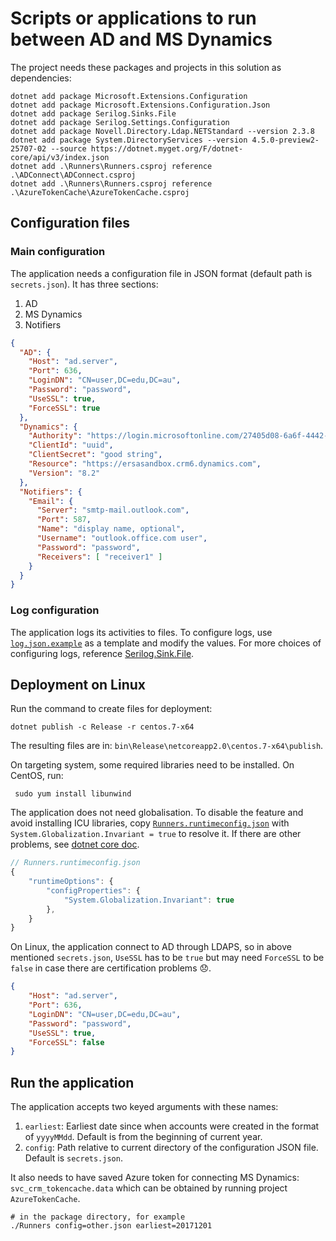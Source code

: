 # Scripts or applications to run between AD and MS Dynamics

The project needs these packages and projects in this solution as dependencies:

```shell
dotnet add package Microsoft.Extensions.Configuration
dotnet add package Microsoft.Extensions.Configuration.Json
dotnet add package Serilog.Sinks.File
dotnet add package Serilog.Settings.Configuration
dotnet add package Novell.Directory.Ldap.NETStandard --version 2.3.8
dotnet add package System.DirectoryServices --version 4.5.0-preview2-25707-02 --source https://dotnet.myget.org/F/dotnet-core/api/v3/index.json
dotnet add .\Runners\Runners.csproj reference .\ADConnect\ADConnect.csproj
dotnet add .\Runners\Runners.csproj reference .\AzureTokenCache\AzureTokenCache.csproj
```

## Configuration files
### Main configuration
The application needs a configuration file in JSON format (default path is `secrets.json`). It has three sections:
1. AD
2. MS Dynamics
3. Notifiers

```json
{
  "AD": {
    "Host": "ad.server",
    "Port": 636,
    "LoginDN": "CN=user,DC=edu,DC=au",
    "Password": "password",
    "UseSSL": true,
    "ForceSSL": true
  },
  "Dynamics": {
    "Authority": "https://login.microsoftonline.com/27405d08-6a6f-4442-8954-ab68b0574cd0",
    "ClientId": "uuid",
    "ClientSecret": "good string",
    "Resource": "https://ersasandbox.crm6.dynamics.com",
    "Version": "8.2"
  },
  "Notifiers": {
    "Email": {
      "Server": "smtp-mail.outlook.com",
      "Port": 587,
      "Name": "display name, optional",
      "Username": "outlook.office.com user",
      "Password": "password",
      "Receivers": [ "receiver1" ]
    }
  }
}

```

### Log configuration
The application logs its activities to files. To configure logs, use [`log.json.example`](log.json.example) as
a template and modify the values. For more choices of configuring logs, reference [Serilog.Sink.File](https://github.com/serilog/serilog-sinks-file).


## Deployment on Linux
Run the command to create files for deployment:

`dotnet publish -c Release -r centos.7-x64`

The resulting files are in: `bin\Release\netcoreapp2.0\centos.7-x64\publish`.

On targeting system, some required libraries need to be installed. On CentOS, run:
```shell
 sudo yum install libunwind
```

The application does not need globalisation. To disable the feature and avoid installing ICU libraries, copy [`Runners.runtimeconfig.json`](Runners.runtimeconfig.json) with `System.Globalization.Invariant = true` to
resolve it. If there are other problems, see [dotnet core doc](https://github.com/dotnet/core/blob/0b1a1631593d6d379fbdfe2b23597a5c25ea4fc9/Documentation/build-and-install-rhel6-prerequisites.md). 

```JavaScript
// Runners.runtimeconfig.json
{
    "runtimeOptions": {
        "configProperties": {
            "System.Globalization.Invariant": true
        },
    }
}
```

On Linux, the application connect to AD through LDAPS, so in above mentioned `secrets.json`, `UseSSL` has to be `true` but may need `ForceSSL` to be `false`
in case there are certification problems :disappointed:.

```json
{
    "Host": "ad.server",
    "Port": 636,
    "LoginDN": "CN=user,DC=edu,DC=au",
    "Password": "password",
    "UseSSL": true,
    "ForceSSL": false
}
```

## Run the application
The application accepts two keyed arguments with these names:

1. `earliest`: Earliest date since when accounts were created in the format of `yyyyMMdd`. Default is from the beginning of current year.
1. `config`: Path relative to current directory of the configuration JSON file. Default is `secrets.json`.

It also needs to have saved Azure token for connecting MS Dynamics: `svc_crm_tokencache.data` which can be obtained
by running project `AzureTokenCache`.

```shell
# in the package directory, for example
./Runners config=other.json earliest=20171201
```

